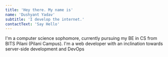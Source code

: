 ```yaml
---
title: 'Hey there. My name is'
name: 'Dushyant Yadav'
subtitle: 'I develop the internet.'
contactText: 'Say Hello'
---
```


I'm a computer science sophomore, currently pursuing my BE in CS from BITS Pilani (Pilani Campus). I'm a web developer with an inclination towards
server-side development and DevOps

